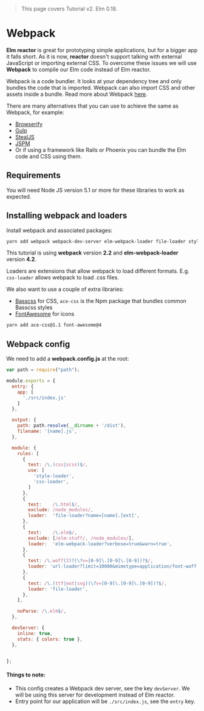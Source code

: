 > This page covers Tutorial v2. Elm 0.18.

# Webpack

__Elm reactor__ is great for prototyping simple applications, but for a bigger app it falls short. As it is now, __reactor__ doesn't support talking with external JavaScript or importing external CSS. To overcome these issues we will use __Webpack__ to compile our Elm code instead of Elm reactor.

Webpack is a code bundler. It looks at your dependency tree and only bundles the code that is imported. Webpack can also import CSS and other assets inside a bundle. Read more about Webpack [here](https://webpack.github.io/).

There are many alternatives that you can use to achieve the same as Webpack, for example:

- [Browserify](http://browserify.org/)
- [Gulp](http://gulpjs.com/)
- [StealJS](http://stealjs.com/)
- [JSPM](http://jspm.io/)
- Or if using a framework like Rails or Phoenix you can bundle the Elm code and CSS using them.

## Requirements

You will need Node JS version 5.1 or more for these libraries to work as expected.

## Installing webpack and loaders

Install webpack and associated packages:

```bash
yarn add webpack webpack-dev-server elm-webpack-loader file-loader style-loader css-loader url-loader
```

This tutorial is using __webpack__ version __2.2__ and __elm-webpack-loader__ version __4.2__.

Loaders are extensions that allow webpack to load different formats. E.g. `css-loader` allows webpack to load .css files.

We also want to use a couple of extra libraries:

- [Basscss](http://www.basscss.com/) for CSS, `ace-css` is the Npm package that bundles common Basscss styles
- [FontAwesome](https://fortawesome.github.io/Font-Awesome/) for icons

```bash
yarn add ace-css@1.1 font-awesome@4
```

## Webpack config

We need to add a __webpack.config.js__ at the root:

```js
var path = require("path");

module.exports = {
  entry: {
    app: [
      './src/index.js'
    ]
  },

  output: {
    path: path.resolve(__dirname + '/dist'),
    filename: '[name].js',
  },

  module: {
    rules: [
      {
        test: /\.(css|scss)$/,
        use: [
          'style-loader',
          'css-loader',
        ]
      },
      {
        test:    /\.html$/,
        exclude: /node_modules/,
        loader:  'file-loader?name=[name].[ext]',
      },
      {
        test:    /\.elm$/,
        exclude: [/elm-stuff/, /node_modules/],
        loader:  'elm-webpack-loader?verbose=true&warn=true',
      },
      {
        test: /\.woff(2)?(\?v=[0-9]\.[0-9]\.[0-9])?$/,
        loader: 'url-loader?limit=10000&mimetype=application/font-woff',
      },
      {
        test: /\.(ttf|eot|svg)(\?v=[0-9]\.[0-9]\.[0-9])?$/,
        loader: 'file-loader',
      },
    ],

    noParse: /\.elm$/,
  },

  devServer: {
    inline: true,
    stats: { colors: true },
  },


};
```

#### Things to note:

- This config creates a Webpack dev server, see the key `devServer`. We will be using this server for development instead of Elm reactor.
- Entry point for our application will be `./src/index.js`, see the `entry` key.
